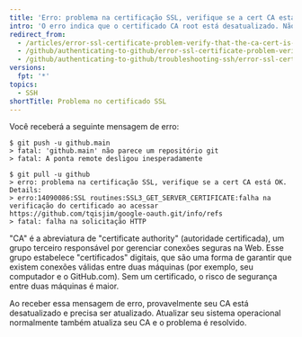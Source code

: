 ```yaml
---
title: 'Erro: problema na certificação SSL, verifique se a cert CA está OK'
intro: 'O erro indica que o certificado CA root está desatualizado. Não será possível fazer push ou pull nos repositórios {% data variables.product.product_name %} se houver necessidade de atualizar o certificado CA root.'
redirect_from:
  - /articles/error-ssl-certificate-problem-verify-that-the-ca-cert-is-ok
  - /github/authenticating-to-github/error-ssl-certificate-problem-verify-that-the-ca-cert-is-ok
  - /github/authenticating-to-github/troubleshooting-ssh/error-ssl-certificate-problem-verify-that-the-ca-cert-is-ok
versions:
  fpt: '*'
topics:
  - SSH
shortTitle: Problema no certificado SSL
---
```


Você receberá a seguinte mensagem de erro:

```shell
$ git push -u github.main
> fatal: 'github.main' não parece um repositório git 
> fatal: A ponta remote desligou inesperadamente

$ git pull -u github
> erro: problema na certificação SSL, verifique se a cert CA está OK. Details:
> erro:14090086:SSL routines:SSL3_GET_SERVER_CERTIFICATE:falha na verificação do certificado ao acessar https://github.com/tqisjim/google-oauth.git/info/refs
> fatal: falha na solicitação HTTP
```

"CA" é a abreviatura de "certificate authority" (autoridade certificada), um grupo terceiro responsável por gerenciar conexões seguras na Web. Esse grupo estabelece "certificados" digitais, que são uma forma de garantir que existem conexões válidas entre duas máquinas (por exemplo, seu computador e o GitHub.com). Sem um certificado, o risco de segurança entre duas máquinas é maior.

Ao receber essa mensagem de erro, provavelmente seu CA está desatualizado e precisa ser atualizado. Atualizar seu sistema operacional normalmente também atualiza seu CA e o problema é resolvido.
